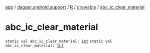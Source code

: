 [app](../../../index.md) / [dagger.android.support](../../index.md) / [R](../index.md) / [drawable](index.md) / [abc_ic_clear_material](./abc_ic_clear_material.md)

# abc_ic_clear_material

`static val abc_ic_clear_material: `[`Int`](https://kotlinlang.org/api/latest/jvm/stdlib/kotlin/-int/index.html)
`static val abc_ic_clear_material: `[`Int`](https://kotlinlang.org/api/latest/jvm/stdlib/kotlin/-int/index.html)